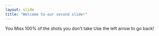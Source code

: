 ```yaml
---
layout: slide
title: "Welcome to our second slide!"
---
```

You Miss 100% of the shots you don't take
Use the left arrow to go back!
